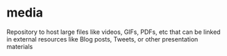 # media
Repository to host large files like videos, GIFs, PDFs, etc that can be linked in external resources like Blog posts, Tweets, or other presentation materials
